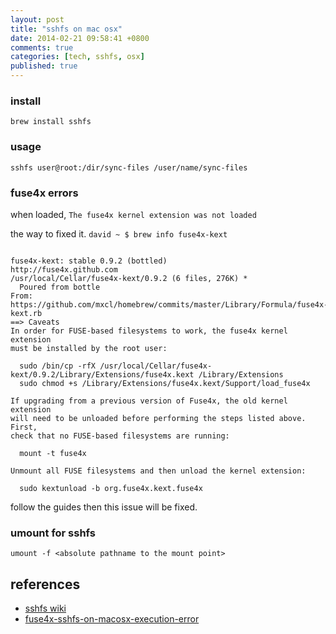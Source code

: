 ```yaml
---
layout: post
title: "sshfs on mac osx"
date: 2014-02-21 09:58:41 +0800
comments: true
categories: [tech, sshfs, osx]
published: true
---
```


### install

`brew install sshfs`

### usage

`sshfs user@root:/dir/sync-files /user/name/sync-files`

### fuse4x errors

when loaded,
`The fuse4x kernel extension was not loaded`

the way to fixed it.
` david ~ $ brew info fuse4x-kext `

```

fuse4x-kext: stable 0.9.2 (bottled)
http://fuse4x.github.com
/usr/local/Cellar/fuse4x-kext/0.9.2 (6 files, 276K) *
  Poured from bottle
From: https://github.com/mxcl/homebrew/commits/master/Library/Formula/fuse4x-kext.rb
==> Caveats
In order for FUSE-based filesystems to work, the fuse4x kernel extension
must be installed by the root user:

  sudo /bin/cp -rfX /usr/local/Cellar/fuse4x-kext/0.9.2/Library/Extensions/fuse4x.kext /Library/Extensions
  sudo chmod +s /Library/Extensions/fuse4x.kext/Support/load_fuse4x

If upgrading from a previous version of Fuse4x, the old kernel extension
will need to be unloaded before performing the steps listed above. First,
check that no FUSE-based filesystems are running:

  mount -t fuse4x

Unmount all FUSE filesystems and then unload the kernel extension:

  sudo kextunload -b org.fuse4x.kext.fuse4x

```
follow the guides then this issue will be fixed.

<!-- more -->

### umount for sshfs

`umount -f <absolute pathname to the mount point>`


references
----------
- [sshfs wiki](http://en.wikipedia.org/wiki/SSHFS)
- [fuse4x-sshfs-on-macosx-execution-error](http://stackoverflow.com/questions/12910653/fuse4x-sshfs-on-macosx-execution-error)
